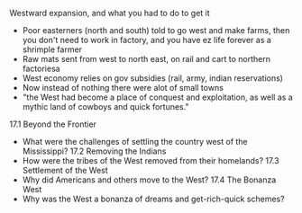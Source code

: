 Westward expansion, and what you had to do to get it
- Poor easterners (north and south) told to go west and make farms, then you don't need to work in factory, and you have ez life forever as a shrimple farmer
- Raw mats sent from west to north east, on rail and cart to northern factoriesa
- West economy relies on gov subsidies (rail, army, indian reservations)
- Now instead of nothing there were alot of small towns
- "the West had become a place of conquest and exploitation, as well as a mythic land of cowboys and quick fortunes."

17.1  Beyond the Frontier
- What were the challenges of settling the country west of the Mississippi?
17.2  Removing the Indians
- How were the tribes of the West removed from their homelands?
17.3  Settlement of the West
- Why did Americans and others move to the West?
17.4  The Bonanza West
- Why was the West a bonanza of dreams and get-rich-quick schemes?